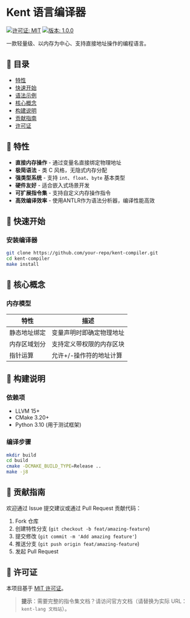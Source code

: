 # Kent 语言编译器

[![许可证: MIT](https://img.shields.io/badge/License-MIT-blue.svg)](https://opensource.org/licenses/MIT)
[![版本: 1.0.0](https://img.shields.io/badge/Version-1.0.0-green)](https://github.com/your-repo/kent-compiler/releases)

一款轻量级、以内存为中心、支持直接地址操作的编程语言。

## 📖 目录
- [特性](#-特性)
- [快速开始](#-快速开始)
- [语法示例](#-语法示例)
- [核心概念](#-核心概念)
- [构建说明](#-构建说明)
- [贡献指南](#-贡献指南)
- [许可证](#-许可证)

## 🌟 特性
- **直接内存操作** - 通过变量名直接绑定物理地址
- **极简语法** - 类 C 风格，无隐式内存分配
- **强类型系统** - 支持 `int`、`float`、`byte` 基本类型
- **硬件友好** - 适合嵌入式场景开发
- **可扩展指令集** - 支持自定义内存操作指令
- **高效编译效率** - 使用ANTLR作为语法分析器，编译性能高效

## 🚀 快速开始

### 安装编译器
```bash
git clone https://github.com/your-repo/kent-compiler.git
cd kent-compiler
make install
```

## 🧠 核心概念

### 内存模型

| 特性           | 描述                                   |
|----------------|----------------------------------------|
| 静态地址绑定   | 变量声明时即确定物理地址               |
| 内存区域划分   | 支持定义带权限的内存区块               |
| 指针运算       | 允许+/-操作符的地址计算                |

## 🔨 构建说明
### 依赖项
- LLVM 15+
- CMake 3.20+
- Python 3.10 (用于测试框架)

### 编译步骤
```bash
mkdir build
cd build
cmake -DCMAKE_BUILD_TYPE=Release ..
make -j8
```

## 🤝 贡献指南
欢迎通过 Issue 提交建议或通过 Pull Request 贡献代码：

1. Fork 仓库
2. 创建特性分支 (`git checkout -b feat/amazing-feature`)
3. 提交修改 (`git commit -m 'Add amazing feature'`)
4. 推送分支 (`git push origin feat/amazing-feature`)
5. 发起 Pull Request

## 📜 许可证
本项目基于 [MIT 许可证](https://opensource.org/licenses/MIT)。

> **提示**：需要完整的指令集文档？请访问官方文档（请替换为实际 URL：`kent-lang 文档站`）。